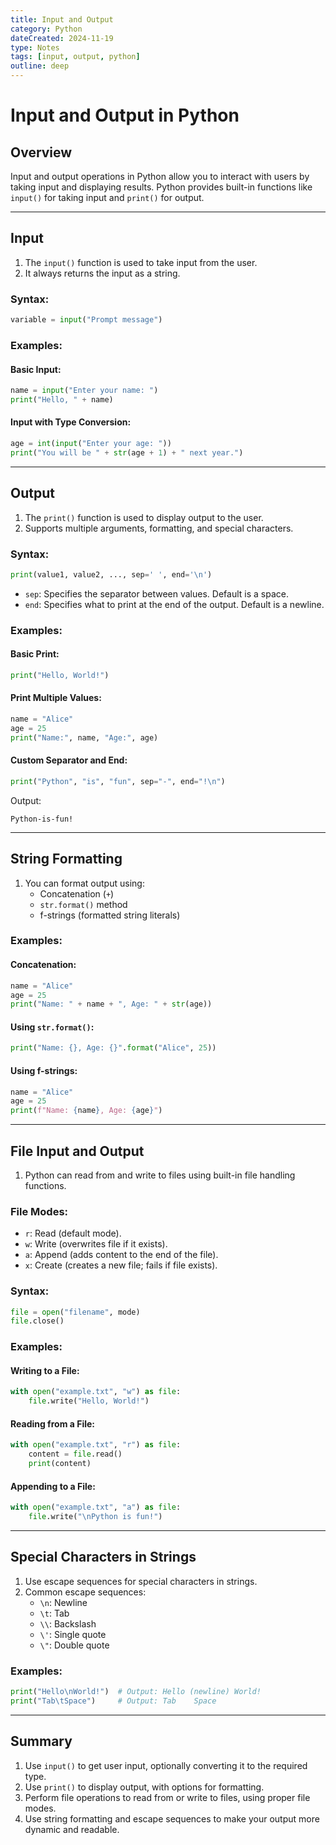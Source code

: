 ```yaml
---
title: Input and Output
category: Python
dateCreated: 2024-11-19
type: Notes
tags: [input, output, python]
outline: deep
---
```


# Input and Output in Python

## Overview
Input and output operations in Python allow you to interact with users by taking input and displaying results. Python provides built-in functions like `input()` for taking input and `print()` for output.

---

## Input
1. The `input()` function is used to take input from the user.
2. It always returns the input as a string.

### Syntax:
```python
variable = input("Prompt message")
```

### Examples:
#### Basic Input:
```python
name = input("Enter your name: ")
print("Hello, " + name)
```

#### Input with Type Conversion:
```python
age = int(input("Enter your age: "))
print("You will be " + str(age + 1) + " next year.")
```

---

## Output
1. The `print()` function is used to display output to the user.
2. Supports multiple arguments, formatting, and special characters.

### Syntax:
```python
print(value1, value2, ..., sep=' ', end='\n')
```

- `sep`: Specifies the separator between values. Default is a space.
- `end`: Specifies what to print at the end of the output. Default is a newline.

### Examples:
#### Basic Print:
```python
print("Hello, World!")
```

#### Print Multiple Values:
```python
name = "Alice"
age = 25
print("Name:", name, "Age:", age)
```

#### Custom Separator and End:
```python
print("Python", "is", "fun", sep="-", end="!\n")
```

Output:
```
Python-is-fun!
```

---

## String Formatting
1. You can format output using:
   - Concatenation (`+`)
   - `str.format()` method
   - f-strings (formatted string literals)

### Examples:
#### Concatenation:
```python
name = "Alice"
age = 25
print("Name: " + name + ", Age: " + str(age))
```

#### Using `str.format()`:
```python
print("Name: {}, Age: {}".format("Alice", 25))
```

#### Using f-strings:
```python
name = "Alice"
age = 25
print(f"Name: {name}, Age: {age}")
```

---

## File Input and Output
1. Python can read from and write to files using built-in file handling functions.

### File Modes:
- `r`: Read (default mode).
- `w`: Write (overwrites file if it exists).
- `a`: Append (adds content to the end of the file).
- `x`: Create (creates a new file; fails if file exists).

### Syntax:
```python
file = open("filename", mode)
file.close()
```

### Examples:
#### Writing to a File:
```python
with open("example.txt", "w") as file:
    file.write("Hello, World!")
```

#### Reading from a File:
```python
with open("example.txt", "r") as file:
    content = file.read()
    print(content)
```

#### Appending to a File:
```python
with open("example.txt", "a") as file:
    file.write("\nPython is fun!")
```

---

## Special Characters in Strings
1. Use escape sequences for special characters in strings.
2. Common escape sequences:
   - `\n`: Newline
   - `\t`: Tab
   - `\\`: Backslash
   - `\'`: Single quote
   - `\"`: Double quote

### Examples:
```python
print("Hello\nWorld!")  # Output: Hello (newline) World!
print("Tab\tSpace")     # Output: Tab    Space
```

---

## Summary
1. Use `input()` to get user input, optionally converting it to the required type.
2. Use `print()` to display output, with options for formatting.
3. Perform file operations to read from or write to files, using proper file modes.
4. Use string formatting and escape sequences to make your output more dynamic and readable.

